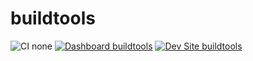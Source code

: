 # buildtools

![CI none](https://img.shields.io/badge/ci-none-orange.svg)
[![Dashboard buildtools](https://img.shields.io/badge/dashboard-buildtools-yellow.svg)](https://dashboard.pantheon.io/sites/fcdd836a-fee6-492f-8b07-dee95a63c8fc#dev/code)
[![Dev Site buildtools](https://img.shields.io/badge/site-buildtools-blue.svg)](http://dev-buildtools.pantheonsite.io/)